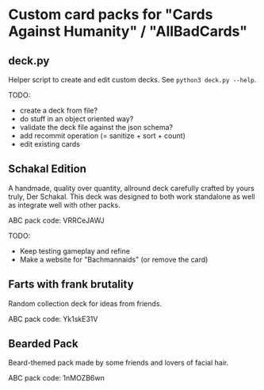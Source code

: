 # Custom card packs for "Cards Against Humanity" / "AllBadCards"

## deck.py
Helper script to create and edit custom decks.
See `python3 deck.py --help`.

TODO:
- create a deck from file?
- do stuff in an object oriented way?
- validate the deck file against the json schema?
- add recommit operation (= sanitize + sort + count)
- edit existing cards

## Schakal Edition
A handmade, quality over quantity, allround deck carefully crafted by yours truly, Der Schakal.
This deck was designed to both work standalone as well as integrate well with other packs.

ABC pack code: VRRCeJAWJ

TODO:
- Keep testing gameplay and refine
- Make a website for "Bachmannaids" (or remove the card)

## Farts with frank brutality
Random collection deck for ideas from friends.

ABC pack code: Yk1skE31V

## Bearded Pack
Beard-themed pack made by some friends and lovers of facial hair.

ABC pack code: 1nMOZB6wn

